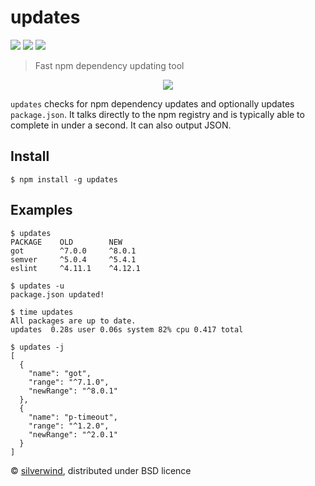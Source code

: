 # updates
[![](https://img.shields.io/npm/v/updates.svg?style=flat)](https://www.npmjs.org/package/updates) [![](https://img.shields.io/npm/dm/updates.svg)](https://www.npmjs.org/package/updates) [![](https://api.travis-ci.org/silverwind/updates.svg?style=flat)](https://travis-ci.org/silverwind/updates)
> Fast npm dependency updating tool

<p align="center">
  <img src="https://i.imgur.com/jBjNoKO.png"/>
</p>

`updates` checks for npm dependency updates and optionally updates `package.json`. It talks directly to the npm registry and is typically able to complete in under a second. It can also output JSON.

## Install

```console
$ npm install -g updates
```

## Examples
```console
$ updates
PACKAGE    OLD        NEW
got        ^7.0.0     ^8.0.1
semver     ^5.0.4     ^5.4.1
eslint     ^4.11.1    ^4.12.1
```
```console
$ updates -u
package.json updated!
```
```console
$ time updates
All packages are up to date.
updates  0.28s user 0.06s system 82% cpu 0.417 total
```
```console
$ updates -j
[
  {
    "name": "got",
    "range": "^7.1.0",
    "newRange": "^8.0.1"
  },
  {
    "name": "p-timeout",
    "range": "^1.2.0",
    "newRange": "^2.0.1"
  }
]
```

© [silverwind](https://github.com/silverwind), distributed under BSD licence
